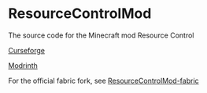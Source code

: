 # ResourceControlMod

The source code for the Minecraft mod Resource Control

[Curseforge](https://www.curseforge.com/minecraft/mc-mods/resourcecontrol)

[Modrinth](https://modrinth.com/mod/resource-control)

For the official fabric fork, see [ResourceControlMod-fabric](https://github.com/blockninja124/ResourceControlMod-fabric)